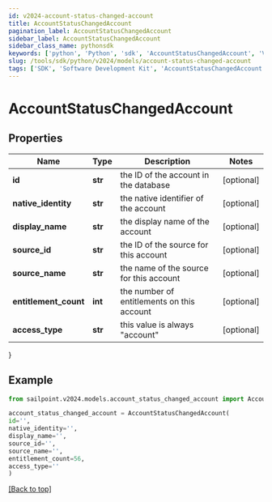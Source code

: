 ```yaml
---
id: v2024-account-status-changed-account
title: AccountStatusChangedAccount
pagination_label: AccountStatusChangedAccount
sidebar_label: AccountStatusChangedAccount
sidebar_class_name: pythonsdk
keywords: ['python', 'Python', 'sdk', 'AccountStatusChangedAccount', 'V2024AccountStatusChangedAccount'] 
slug: /tools/sdk/python/v2024/models/account-status-changed-account
tags: ['SDK', 'Software Development Kit', 'AccountStatusChangedAccount', 'V2024AccountStatusChangedAccount']
---
```


# AccountStatusChangedAccount


## Properties

Name | Type | Description | Notes
------------ | ------------- | ------------- | -------------
**id** | **str** | the ID of the account in the database | [optional] 
**native_identity** | **str** | the native identifier of the account | [optional] 
**display_name** | **str** | the display name of the account | [optional] 
**source_id** | **str** | the ID of the source for this account | [optional] 
**source_name** | **str** | the name of the source for this account | [optional] 
**entitlement_count** | **int** | the number of entitlements on this account | [optional] 
**access_type** | **str** | this value is always \"account\" | [optional] 
}

## Example

```python
from sailpoint.v2024.models.account_status_changed_account import AccountStatusChangedAccount

account_status_changed_account = AccountStatusChangedAccount(
id='',
native_identity='',
display_name='',
source_id='',
source_name='',
entitlement_count=56,
access_type=''
)

```
[[Back to top]](#) 


